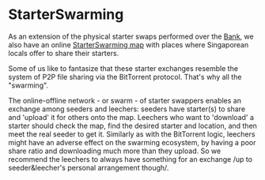# StarterSwarming

As an extension of the physical starter swaps performed over the [Bank](http://github.com/foodguthub/Bank), we also have an online [StarterSwarming map](http://www.google.com/maps/d/u/0/edit?mid=zCoDc3SSi24I.korG11Dfhm4A) with places where Singaporean locals offer to share their starters. 

Some of us like to fantasize that these starter exchanges resemble the system of P2P file sharing via the BitTorrent protocol. That's why all the "swarming". 

The online-offline network - or swarm - of starter swappers enables an exchange among seeders and leechers: seeders have starter(s) to share and 'upload' it for others onto the map. Leechers who want to 'download' a starter should check the map, find the desired starter and location, and then meet the real seeder to get it. Similarly as with the BitTorrent logic, leechers might have an adverse effect on the swarming ecosystem, by having a poor share ratio and downloading much more than they upload. So we recommend the leechers to always have something for an exchange /up to seeder&leecher's personal arrangement though/.
